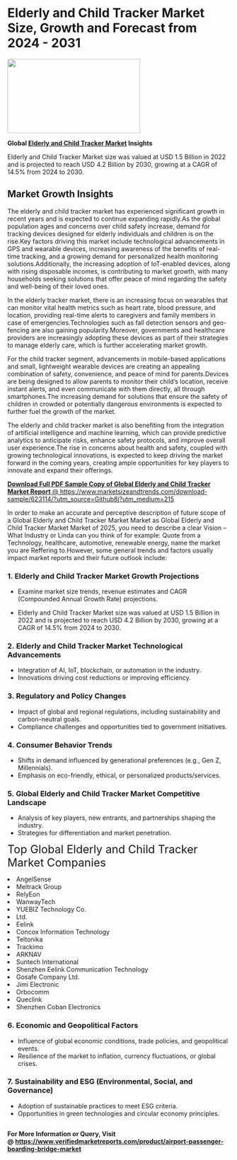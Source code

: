 <H1>Elderly and Child Tracker Market Size, Growth and Forecast from 2024 - 2031</H1><img class="aligncenter size-medium wp-image-584254" src="https://thirdeyenews.in/wp-content/uploads/2024/09/Global-Market-Research-300x168.jpeg" alt="" width="300" height="168" /><p><strong>Global&nbsp;<a href="https://www.marketsizeandtrends.com/download-sample/623114/?utm_source=Github8j?utm_medium=215">Elderly and Child Tracker Market</a> Insights</strong></p><p>Elderly and Child Tracker Market size was valued at USD 1.5 Billion in 2022 and is projected to reach USD 4.2 Billion by 2030, growing at a CAGR of 14.5% from 2024 to 2030.</p><p><h2>Market Growth Insights</h2> <p>The elderly and child tracker market has experienced significant growth in recent years and is expected to continue expanding rapidly.As the global population ages and concerns over child safety increase, demand for tracking devices designed for elderly individuals and children is on the rise.Key factors driving this market include technological advancements in GPS and wearable devices, increasing awareness of the benefits of real-time tracking, and a growing demand for personalized health monitoring solutions.Additionally, the increasing adoption of IoT-enabled devices, along with rising disposable incomes, is contributing to market growth, with many households seeking solutions that offer peace of mind regarding the safety and well-being of their loved ones.</p> <p><a href="#"></a></p> <p>In the elderly tracker market, there is an increasing focus on wearables that can monitor vital health metrics such as heart rate, blood pressure, and location, providing real-time alerts to caregivers and family members in case of emergencies.Technologies such as fall detection sensors and geo-fencing are also gaining popularity.Moreover, governments and healthcare providers are increasingly adopting these devices as part of their strategies to manage elderly care, which is further accelerating market growth.</p> <p>For the child tracker segment, advancements in mobile-based applications and small, lightweight wearable devices are creating an appealing combination of safety, convenience, and peace of mind for parents.Devices are being designed to allow parents to monitor their child’s location, receive instant alerts, and even communicate with them directly, all through smartphones.The increasing demand for solutions that ensure the safety of children in crowded or potentially dangerous environments is expected to further fuel the growth of the market.</p> <p>The elderly and child tracker market is also benefiting from the integration of artificial intelligence and machine learning, which can provide predictive analytics to anticipate risks, enhance safety protocols, and improve overall user experience.The rise in concerns about health and safety, coupled with growing technological innovations, is expected to keep driving the market forward in the coming years, creating ample opportunities for key players to innovate and expand their offerings.</p> <p><a href="#"></p><p><span class=""><strong>Download Full PDF Sample Copy of Global Elderly and Child Tracker Market Report</strong> @ <a href="https://www.marketsizeandtrends.com/download-sample/623114/?utm_source=Github8j?utm_medium=215" target="_blank">https://www.marketsizeandtrends.com/download-sample/623114/?utm_source=Github8j?utm_medium=215</a></span></p><p>In order to make an accurate and perceptive description of future scope of a Global&nbsp;Elderly and Child Tracker Market Market as Global&nbsp;Elderly and Child Tracker Market Market of 2025, you need to describe a clear Vision &ndash; What Industry or Linda can you think of for example: Quote from a Technology, healthcare, automotive, renewable energy, name the market you are Reffering to.However, some general trends and factors usually impact market reports and their future outlook include:</p><h3>1.&nbsp;<strong>Elderly and Child Tracker Market Growth Projections</strong></h3><ul><li>Examine market size trends, revenue estimates and CAGR (Compounded Annual Growth Rate) projections.</li><li><p>Elderly and Child Tracker Market size was valued at USD 1.5 Billion in 2022 and is projected to reach USD 4.2 Billion by 2030, growing at a CAGR of 14.5% from 2024 to 2030.</p></li></ul><h3>2.&nbsp;<strong>Elderly and Child Tracker Market Technological Advancements</strong></h3><ul><li>Integration of AI, IoT, blockchain, or automation in the industry.</li><li>Innovations driving cost reductions or improving efficiency.</li></ul><h3>3.&nbsp;<strong>Regulatory and Policy Changes</strong></h3><ul><li>Impact of global and regional regulations, including sustainability and carbon-neutral goals.</li><li>Compliance challenges and opportunities tied to government initiatives.</li></ul><h3>4.&nbsp;<strong>Consumer Behavior Trends</strong></h3><ul><li>Shifts in demand influenced by generational preferences (e.g., Gen Z, Millennials).</li><li>Emphasis on eco-friendly, ethical, or personalized products/services.</li></ul><h3>5.&nbsp;<strong>Global Elderly and Child Tracker Market Competitive Landscape</strong></h3><ul><li>Analysis of key players, new entrants, and partnerships shaping the industry.</li><li>Strategies for differentiation and market penetration.</li></ul><p data-pm-slice="1 1 []"><span style="color: inherit; font-family: inherit; font-size: 25px;">Top Global Elderly and Child Tracker Market Companies</span></p><div class="" data-test-id=""><p><li>AngelSense</li><li> Meitrack Group</li><li> RelyEon</li><li> WanwayTech</li><li> YUEBIZ Technology Co.</li><li> Ltd.</li><li> Eelink</li><li> Concox Information Technology</li><li> Teltonika</li><li> Trackimo</li><li> ARKNAV</li><li> Suntech International</li><li> Shenzhen Eelink Communication Technology</li><li> Gosafe Company Ltd.</li><li> Jimi Electronic</li><li> Orbocomm</li><li> Queclink</li><li> Shenzhen Coban Electronics</li></p></div><h3>6.&nbsp;<strong>Economic and Geopolitical Factors</strong></h3><ul><li>Influence of global economic conditions, trade policies, and geopolitical events.</li><li>Resilience of the market to inflation, currency fluctuations, or global crises.</li></ul><h3>7.&nbsp;<strong>Sustainability and ESG (Environmental, Social, and Governance)</strong></h3><ul><li>Adoption of sustainable practices to meet ESG criteria.</li><li>Opportunities in green technologies and circular economy principles.</li></ul><h2><strong style="font-size: 14px;">For More Information or Query, Visit @&nbsp;</strong><a style="background-color: #ffffff; font-size: 14px;" href="https://www.marketsizeandtrends.com/report/elderly-and-child-tracker-market/" target="_blank">https://www.verifiedmarketreports.com/product/airport-passenger-boarding-bridge-market</a></h2>